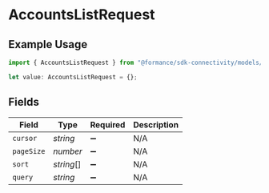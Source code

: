 # AccountsListRequest

## Example Usage

```typescript
import { AccountsListRequest } from "@formance/sdk-connectivity/models/operations";

let value: AccountsListRequest = {};
```

## Fields

| Field              | Type               | Required           | Description        |
| ------------------ | ------------------ | ------------------ | ------------------ |
| `cursor`           | *string*           | :heavy_minus_sign: | N/A                |
| `pageSize`         | *number*           | :heavy_minus_sign: | N/A                |
| `sort`             | *string*[]         | :heavy_minus_sign: | N/A                |
| `query`            | *string*           | :heavy_minus_sign: | N/A                |